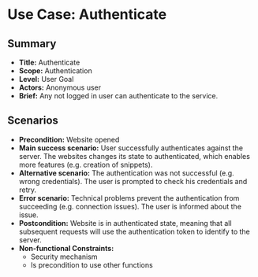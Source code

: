 # Use Case: Authenticate

## Summary

- **Title:** Authenticate
- **Scope:** Authentication
- **Level:** User Goal
- **Actors:** Anonymous user
- **Brief:** Any not logged in user can authenticate to the service.

## Scenarios

- **Precondition:** Website opened
- **Main success scenario:** User successfully authenticates against the server. The websites changes its state to authenticated, which enables more features (e.g. creation of snippets).
- **Alternative scenario:** The authentication was not successful (e.g. wrong credentials). The user is prompted to check his credentials and retry.
- **Error scenario:** Technical problems prevent the authentication from succeeding (e.g. connection issues). The user is informed about the issue.
- **Postcondition:** Website is in authenticated state, meaning that all subsequent requests will use the authentication token to identify to the server.
- **Non-functional Constraints:**
  - Security mechanism
  - Is precondition to use other functions
